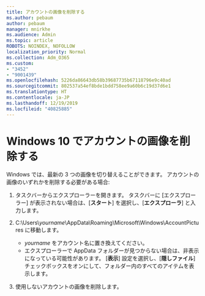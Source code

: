 ```yaml
---
title: アカウントの画像を削除する
ms.author: pebaum
author: pebaum
manager: mnirkhe
ms.audience: Admin
ms.topic: article
ROBOTS: NOINDEX, NOFOLLOW
localization_priority: Normal
ms.collection: Adm_O365
ms.custom:
- "3452"
- "9001439"
ms.openlocfilehash: 5226da86643db58b39687735b67118796e9c40ad
ms.sourcegitcommit: 802537a54ef8bde1bdd758ee9a60b6c19d37d6e1
ms.translationtype: HT
ms.contentlocale: ja-JP
ms.lasthandoff: 12/19/2019
ms.locfileid: "40825885"
---
```

# <a name="delete-an-account-picture-in-windows-10"></a>Windows 10 でアカウントの画像を削除する

Windows では、最新の 3 つの画像を切り替えることができます。 アカウントの画像のいずれかを削除する必要がある場合:

1. タスクバーからエクスプローラーを開きます。 タスクバーに [エクスプローラー] が表示されない場合は、[**スタート**] を選択し、[**エクスプローラ**] と入力します。

2. C:\Users\\*yourname*\AppData\Roaming\Microsoft\Windows\AccountPictures に移動します。 
    - *yourname* をアカウント名に置き換えてください。
    - エクスプローラーで AppData フォルダーが見つからない場合は、非表示になっている可能性があります。 [**表示**] 設定を選択し、[**隠しファイル**] チェックボックスをオンにして、フォルダー内のすべてのアイテムを表示します。

3. 使用しないアカウントの画像を削除します。
 
 